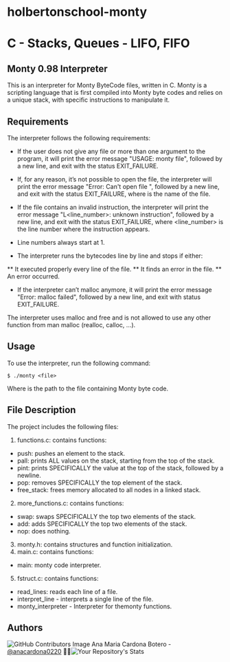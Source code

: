 # holbertonschool-monty
# C - Stacks, Queues - LIFO, FIFO

## Monty 0.98 Interpreter
This is an interpreter for Monty ByteCode files, written in C. Monty is a scripting language that is first compiled into Monty byte codes and relies on a unique stack, with specific instructions to manipulate it.

## Requirements
The interpreter follows the following requirements:

* If the user does not give any file or more than one argument to the program, it will print the error message "USAGE: monty file", followed by a new line, and exit with the status EXIT_FAILURE.

* If, for any reason, it’s not possible to open the file, the interpreter will print the error message "Error: Can't open file ", followed by a new line, and exit with the status EXIT_FAILURE, where is the name of the file.

* If the file contains an invalid instruction, the interpreter will print the error message "L<line_number>: unknown instruction", followed by a new line, and exit with the status EXIT_FAILURE, where <line_number> is the line number where the instruction appears.

* Line numbers always start at 1.

* The interpreter runs the bytecodes line by line and stops if either:

** It executed properly every line of the file.
** It finds an error in the file.
** An error occurred.
* If the interpreter can’t malloc anymore, it will print the error message "Error: malloc failed", followed by a new line, and exit with status EXIT_FAILURE.

The interpreter uses malloc and free and is not allowed to use any other function from man malloc (realloc, calloc, …).

## Usage
To use the interpreter, run the following command:
```
$ ./monty <file>
```
Where is the path to the file containing Monty byte code.

## File Description
The project includes the following files:

1. functions.c: contains functions:
* push: pushes an element to the stack.
* pall: prints ALL values on the stack, starting from the top of the stack.
* pint: prints SPECIFICALLY the value at the top of the stack, followed by a newline.
* pop: removes SPECIFICALLY the top element of the stack.
* free_stack: frees memory allocated to all nodes in a linked stack.
2. more_functions.c: contains functions:
* swap: swaps SPECIFICALLY the top two elements of the stack.
* add: adds SPECIFICALLY the top two elements of the stack.
* nop: does nothing.
3. monty.h: contains structures and function initialization.
4. main.c: contains functions:
* main: monty code interpreter.
5. fstruct.c: contains functions:
* read_lines: reads each line of a file.
* interpret_line - interprets a single line of the file.
* monty_interpreter - Interpreter for themonty functions.


## Authors
![GitHub Contributors Image](https://contrib.rocks/image?repo=anacardona0220/holbertonschool-higher_level_programming) Ana Maria Cardona Botero - <a href="https://github.com/anacardona0220" target="_blank"> @anacardona0220</a> :genie_woman:![Your Repository's Stats](https://github-readme-stats.vercel.app/api?username=anacardona0220&show_icons=true)

